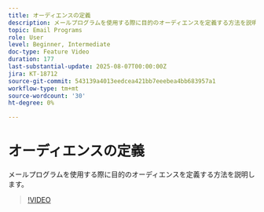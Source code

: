 ```yaml
---
title: オーディエンスの定義
description: メールプログラムを使用する際に目的のオーディエンスを定義する方法を説明します。
topic: Email Programs
role: User
level: Beginner, Intermediate
doc-type: Feature Video
duration: 177
last-substantial-update: 2025-08-07T00:00:00Z
jira: KT-18712
source-git-commit: 543139a4013eedcea421bb7eeebea4bb683957a1
workflow-type: tm+mt
source-wordcount: '30'
ht-degree: 0%

---
```



# オーディエンスの定義

メールプログラムを使用する際に目的のオーディエンスを定義する方法を説明します。

>[!VIDEO](https://video.tv.adobe.com/v/3470633/?learn=on&enablevpops)
